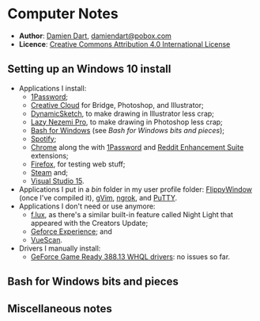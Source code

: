 Computer Notes
==============

  - **Author**: [Damien Dart][1], <damiendart@pobox.com>
  - **Licence**: [Creative Commons Attribution 4.0 International License][2]

[1]: <https://www.robotinaponcho.net/>
[2]: <http://creativecommons.org/licenses/by/4.0/>


Setting up an Windows 10 install
--------------------------------

  - Applications I install:
    - [1Password][3];
    - [Creative Cloud][4] for Bridge, Photoshop, and Illustrator;
    - [DynamicSketch][5], to make drawing in Illustrator less crap;
    - [Lazy Nezemi Pro][6], to make drawing in Photoshop less crap;
    - [Bash for Windows][7] (see _Bash for Windows bits and pieces_);
    - [Spotify][8];
    - [Chrome][9] along the with [1Password][10] and [Reddit Enhancement
      Suite][11] extensions;
    - [Firefox][12], for testing web stuff;
    - [Steam][13] and;
    - [Visual Studio 15][14].
  - Applications I put in a _bin_ folder in my user profile folder:
    [FlippyWindow][15] (once I've compiled it), [gVim][16],
    [ngrok][17], and [PuTTY][18].
  - Applications I don't need or use anymore:
    - [f.lux][19], as there's a similar built-in feature called Night
      Light that appeared with the Creators Update;
    - [Geforce Experience][20]; and
    - [VueScan][21].
  - Drivers I manually install:
    - [GeForce Game Ready 388.13 WHQL drivers][22]: no issues so far.

[3]: <https://1password.com/>
[4]: <http://www.adobe.com/uk/>
[5]: <https://astutegraphics.com/software/dynamicsketch/>
[6]: <https://lazynezumi.com/>
[7]: <https://msdn.microsoft.com/en-gb/commandline/wsl/install_guide>
[8]: <https://www.spotify.com/uk/>
[9]: <https://www.google.com/chrome/>
[10]: <https://agilebits.com/onepassword/extensions>
[11]: <https://redditenhancementsuite.com/>
[12]: <https://www.mozilla.org/en-GB/firefox/new/>
[13]: <http://store.steampowered.com/>
[14]: <https://www.visualstudio.com/>
[15]: <https://www.robotinaponcho.net/git/?p=flippywindow.git>
[16]: <https://vim.sourceforge.io/>
[17]: <https://ngrok.com/>
[18]: <http://www.chiark.greenend.org.uk/~sgtatham/putty/>
[19]: <https://justgetflux.com/>
[20]: <https://www.nvidia.co.uk/geforce/geforce-experience/>
[21]: <https://www.hamrick.com/>
[22]: <https://www.geforce.com/drivers>


Bash for Windows bits and pieces
--------------------------------


Miscellaneous notes
-------------------
